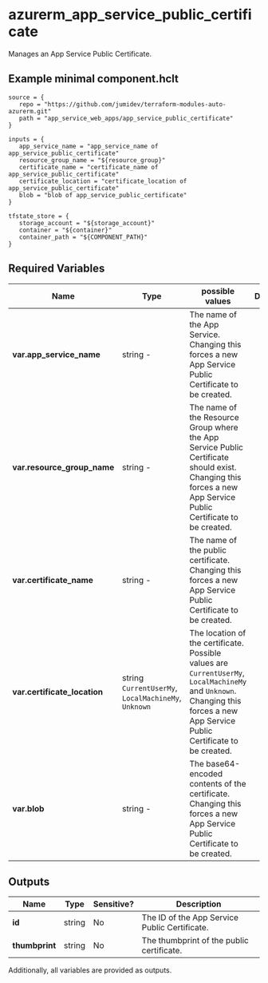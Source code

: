 # azurerm_app_service_public_certificate

Manages an App Service Public Certificate.

## Example minimal component.hclt

```hcl
source = {
   repo = "https://github.com/jumidev/terraform-modules-auto-azurerm.git" 
   path = "app_service_web_apps/app_service_public_certificate" 
}

inputs = {
   app_service_name = "app_service_name of app_service_public_certificate" 
   resource_group_name = "${resource_group}" 
   certificate_name = "certificate_name of app_service_public_certificate" 
   certificate_location = "certificate_location of app_service_public_certificate" 
   blob = "blob of app_service_public_certificate" 
}

tfstate_store = {
   storage_account = "${storage_account}" 
   container = "${container}" 
   container_path = "${COMPONENT_PATH}" 
}

```

## Required Variables

| Name | Type |  possible values |  Description |
| ---- | --------- |  ----------- | ----------- |
| **var.app_service_name** | string  -  |  The name of the App Service. Changing this forces a new App Service Public Certificate to be created. | 
| **var.resource_group_name** | string  -  |  The name of the Resource Group where the App Service Public Certificate should exist. Changing this forces a new App Service Public Certificate to be created. | 
| **var.certificate_name** | string  -  |  The name of the public certificate. Changing this forces a new App Service Public Certificate to be created. | 
| **var.certificate_location** | string  `CurrentUserMy`, `LocalMachineMy`, `Unknown`  |  The location of the certificate. Possible values are `CurrentUserMy`, `LocalMachineMy` and `Unknown`. Changing this forces a new App Service Public Certificate to be created. | 
| **var.blob** | string  -  |  The base64-encoded contents of the certificate. Changing this forces a new App Service Public Certificate to be created. | 



## Outputs

| Name | Type | Sensitive? | Description |
| ---- | ---- | --------- | --------- |
| **id** | string | No  | The ID of the App Service Public Certificate. | 
| **thumbprint** | string | No  | The thumbprint of the public certificate. | 

Additionally, all variables are provided as outputs.
